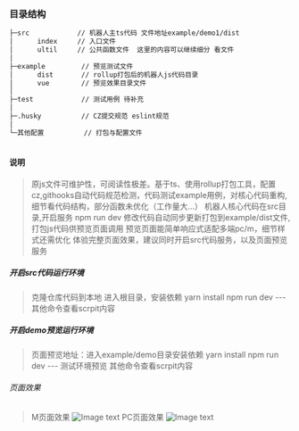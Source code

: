 
### 目录结构
```bash
├─src            // 机器人主ts代码 文件地址example/demo1/dist
│      index     // 入口文件
│      ultil     // 公共函数文件  这里的内容可以继续细分 看文件
│ 
├─example         // 预览测试文件
│      dist       // rollup打包后的机器人js代码目录
│      vue        // 预览效果目录文件
│ 
├─test            // 测试用例 待补充
│  
├─.husky          // CZ提交规范 eslint规范
│     
└─其他配置          // 打包与配置文件
        
```

#### 说明
>原js文件可维护性，可阅读性极差。基于ts、使用rollup打包工具，配置cz,githooks自动代码规范检测，代码测试example用例，对核心代码重构,细节看代码结构，部分函数未优化（工作量大...）
>机器人核心代码在src目录,开启服务 npm run dev 修改代码自动同步更新打包到example/dist文件,打包js代码供预览页面调用
>预览页面能简单响应式适配多端pc/m，细节样式还需优化
>体验完整页面效果，建议同时开启src代码服务，以及页面预览服务

##### 开启src代码运行环境
> 克隆仓库代码到本地
> 进入根目录，安装依赖
> yarn install
> npm run dev    --- 其他命令查看scrpit内容

##### 开启demo预览运行环境
> 页面预览地址：进入example/demo目录安装依赖
> yarn install
> npm run dev  --- 测试环境预览 其他命令查看scrpit内容

###### 页面效果
> M页面效果
![Image text](https://github.com/STWS-orz/Roboot/blob/main/example/demo1/public/e-effect.png)
> PC页面效果
![Image text](https://github.com/STWS-orz/Roboot/blob/main/example/demo1/public/pc-effect.png)
